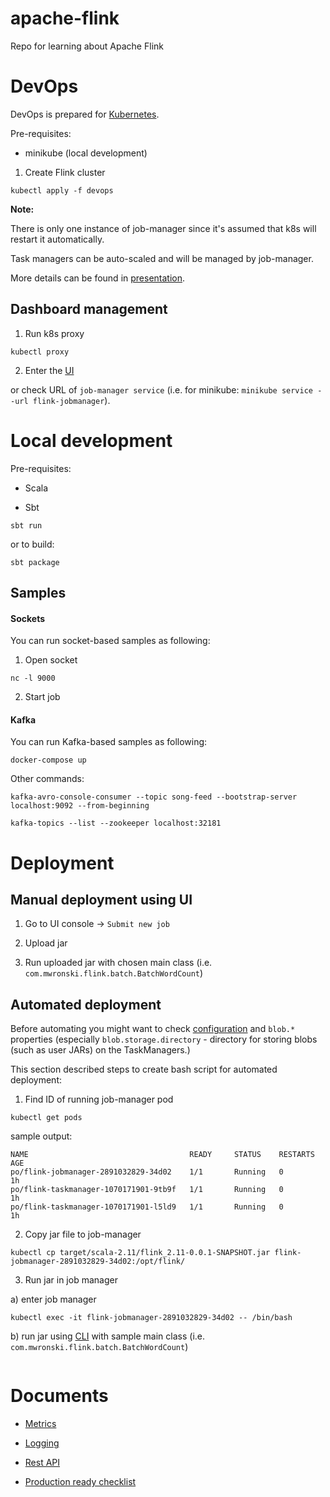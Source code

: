# apache-flink

Repo for learning about Apache Flink

# DevOps

DevOps is prepared for [Kubernetes](https://ci.apache.org/projects/flink/flink-docs-release-1.3/setup/kubernetes.html).

Pre-requisites:

* minikube (local development)

1) Create Flink cluster

```
kubectl apply -f devops
```

**Note:** 

There is only one instance of job-manager since it's assumed that k8s will restart it automatically.

Task managers can be auto-scaled and will be managed by job-manager.

More details can be found in [presentation](https://www.slideshare.net/dataArtisans/apache-flink-training-deployment-operations).

## Dashboard management

1) Run k8s proxy

```
kubectl proxy
```

2) Enter the [UI](http://localhost:8001/api/v1/proxy/namespaces/default/services/flink-jobmanager:8081/#/overview)

or check URL of `job-manager service` (i.e. for minikube: `minikube service --url flink-jobmanager`).

# Local development

Pre-requisites: 

* Scala 

* Sbt

```
sbt run
```

or to build:

```
sbt package
```

## Samples

#### Sockets

You can run socket-based samples as following:

1) Open socket

```
nc -l 9000
```

2) Start job

#### Kafka

You can run Kafka-based samples as following:

```
docker-compose up
```

Other commands:

```
kafka-avro-console-consumer --topic song-feed --bootstrap-server localhost:9092 --from-beginning
```

```
kafka-topics --list --zookeeper localhost:32181
```

# Deployment

## Manual deployment using UI

1) Go to UI console -> `Submit new job`

2) Upload jar

3) Run uploaded jar with chosen main class (i.e. `com.mwronski.flink.batch.BatchWordCount`)

## Automated deployment

Before automating you might want to check [configuration](https://ci.apache.org/projects/flink/flink-docs-release-1.3/setup/config.html) and `blob.*` properties (especially `blob.storage.directory` - directory for storing blobs (such as user JARs) on the TaskManagers.)

This section described steps to create bash script for automated deployment:

1) Find ID of running job-manager pod

```
kubectl get pods
```

sample output:

```
NAME                                    READY     STATUS    RESTARTS   AGE
po/flink-jobmanager-2891032829-34d02    1/1       Running   0          1h
po/flink-taskmanager-1070171901-9tb9f   1/1       Running   0          1h
po/flink-taskmanager-1070171901-l5ld9   1/1       Running   0          1h
```

2) Copy jar file to job-manager

```
kubectl cp target/scala-2.11/flink_2.11-0.0.1-SNAPSHOT.jar flink-jobmanager-2891032829-34d02:/opt/flink/
```

3) Run jar in job manager

a) enter job manager

```
kubectl exec -it flink-jobmanager-2891032829-34d02 -- /bin/bash
```

b) run jar using [CLI](https://ci.apache.org/projects/flink/flink-docs-release-1.2/setup/cli.html) with sample main class (i.e. `com.mwronski.flink.batch.BatchWordCount`)

```

```

# Documents

* [Metrics](https://ci.apache.org/projects/flink/flink-docs-release-1.3/monitoring/metrics.html)

* [Logging](https://ci.apache.org/projects/flink/flink-docs-release-1.3/monitoring/logging.html)

* [Rest API](https://ci.apache.org/projects/flink/flink-docs-release-1.3/monitoring/rest_api.html)

* [Production ready checklist](https://ci.apache.org/projects/flink/flink-docs-release-1.3/ops/production_ready.html)